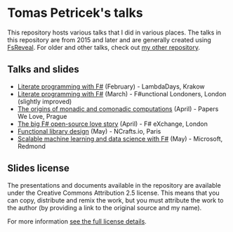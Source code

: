 Tomas Petricek's talks
======================

This repository hosts various talks that I did in various places.
The talks in this repository are from 2015 and later and are generally
created using [FsReveal](http://github.com/fsprojects/FsReveal). For older
and other talks, check out [my other repository](http://github.com/tpetricek/Documents/).

Talks and slides
----------------

 - [Literate programming with F#](http://tpetricek.github.io/Talks/2015/literate-programming/krakow/index.html) (February) - LambdaDays, Krakow
 - [Literate programming with F#](http://tpetricek.github.io/Talks/2015/literate-programming/london/talk.html) (March) - F#unctional Londoners, London (slightly improved)
 - [The origins of monadic and comonadic computations](http://tpetricek.github.io/Talks/2015/pwl-monads-comonads/prague/index.html) (April) - Papers We Love, Prague
 - [The big F# open-source love story](http://tpetricek.github.io/Talks/2015/love-open-source/london/index.html) (April) - F# eXchange, London
 - [Functional library design](http://tpetricek.github.io/Talks/2015/functional-libraries/paris/index.html) (May) - NCrafts.io, Paris
 - [Scalable machine learning and data science with F#](http://tpetricek.github.io/Talks/2015/scalable-ml-ds-fsharp/redmond/index.html) (May) - Microsoft, Redmond
 
Slides license
--------------

The presentations and documents available in the repository are available under the Creative
Commons Attribution 2.5 license.  This means that you can copy, distribute and remix the work,
but you must attribute the work to the author (by providing a link to the original source
and my name).

For more information [see the full license details](http://creativecommons.org/licenses/by/2.5/).
